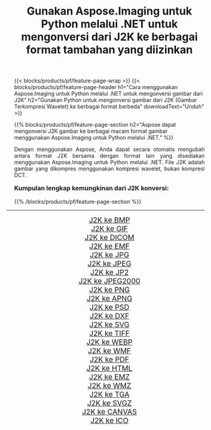 ﻿---
title: Gunakan Aspose.Imaging untuk Python melalui .NET untuk mengonversi dari J2K ke berbagai format tambahan yang diizinkan 
weight: 3920
url: /id/python-net/conversion/from/j2k/ 
lang: id
langdirlevel: 2
locales: zh-hans,ja,it,ru,de,es,fr,nl,id,lt,pl,pt,vi,tr,ko,zh-hant,ar,hi,th,sv,cs,uk,he
description: Anda dapat dengan cepat mengubah dari J2K(Gambar Terkompresi Wavelet) menjadi berbagai format menggunakan Aspose.Imaging untuk Python melalui .NET.
---

{{< blocks/products/pf/feature-page-wrap >}}
{{< blocks/products/pf/feature-page-header h1="Cara menggunakan Aspose.Imaging untuk Python melalui .NET untuk mengonversi gambar dari J2K" h2="Gunakan Python untuk mengonversi gambar dari J2K (Gambar Terkompresi Wavelet) ke berbagai format berbeda" downloadText="Unduh" >}}


{{% blocks/products/pf/feature-page-section  h2="Aspose dapat mengonversi J2K gambar ke berbagai macam format gambar menggunakan Aspose.Imaging untuk Python melalui .NET." %}}
<p align=justify>Dengan menggunakan Aspose, Anda dapat secara otomatis mengubah antara format J2K bersama dengan format lain yang disediakan menggunakan Aspose.Imaging untuk Python melalui .NET. File J2K adalah gambar yang dikompres menggunakan kompresi wavelet, bukan kompresi DCT.</p>
<h3 style="margin-top:16px;">
Kumpulan lengkap kemungkinan dari J2K konversi:
</h3>
{{% /blocks/products/pf/feature-page-section %}}
<div class="container-fluid productfamilypage bg-gray">
    <div class="convertypes bg-gray agp-content section">
        <div class="container">
		<hr style="margin-left:-20px;"/>
		<div class="row other-converters" style="gap: 10px;font-size: 19px;text-align:center;">
		    <div class='col-md-3 other-converter remove-lp remove-rp'><a href="/imaging/id/python-net/conversion/j2k-to-bmp/" style="padding:15px;">J2K ke BMP</a></div><div class='col-md-3 other-converter remove-lp remove-rp'><a href="/imaging/id/python-net/conversion/j2k-to-gif/" style="padding:15px;">J2K ke GIF</a></div><div class='col-md-3 other-converter remove-lp remove-rp'><a href="/imaging/id/python-net/conversion/j2k-to-dicom/" style="padding:15px;">J2K ke DICOM</a></div><div class='col-md-3 other-converter remove-lp remove-rp'><a href="/imaging/id/python-net/conversion/j2k-to-emf/" style="padding:15px;">J2K ke EMF</a></div><div class='col-md-3 other-converter remove-lp remove-rp'><a href="/imaging/id/python-net/conversion/j2k-to-jpg/" style="padding:15px;">J2K ke JPG</a></div><div class='col-md-3 other-converter remove-lp remove-rp'><a href="/imaging/id/python-net/conversion/j2k-to-jpeg/" style="padding:15px;">J2K ke JPEG</a></div><div class='col-md-3 other-converter remove-lp remove-rp'><a href="/imaging/id/python-net/conversion/j2k-to-jp2/" style="padding:15px;">J2K ke JP2</a></div><div class='col-md-3 other-converter remove-lp remove-rp'><a href="/imaging/id/python-net/conversion/j2k-to-jpeg2000/" style="padding:15px;">J2K ke JPEG2000</a></div><div class='col-md-3 other-converter remove-lp remove-rp'><a href="/imaging/id/python-net/conversion/j2k-to-png/" style="padding:15px;">J2K ke PNG</a></div><div class='col-md-3 other-converter remove-lp remove-rp'><a href="/imaging/id/python-net/conversion/j2k-to-apng/" style="padding:15px;">J2K ke APNG</a></div><div class='col-md-3 other-converter remove-lp remove-rp'><a href="/imaging/id/python-net/conversion/j2k-to-psd/" style="padding:15px;">J2K ke PSD</a></div><div class='col-md-3 other-converter remove-lp remove-rp'><a href="/imaging/id/python-net/conversion/j2k-to-dxf/" style="padding:15px;">J2K ke DXF</a></div><div class='col-md-3 other-converter remove-lp remove-rp'><a href="/imaging/id/python-net/conversion/j2k-to-svg/" style="padding:15px;">J2K ke SVG</a></div><div class='col-md-3 other-converter remove-lp remove-rp'><a href="/imaging/id/python-net/conversion/j2k-to-tiff/" style="padding:15px;">J2K ke TIFF</a></div><div class='col-md-3 other-converter remove-lp remove-rp'><a href="/imaging/id/python-net/conversion/j2k-to-webp/" style="padding:15px;">J2K ke WEBP</a></div><div class='col-md-3 other-converter remove-lp remove-rp'><a href="/imaging/id/python-net/conversion/j2k-to-wmf/" style="padding:15px;">J2K ke WMF</a></div><div class='col-md-3 other-converter remove-lp remove-rp'><a href="/imaging/id/python-net/conversion/j2k-to-pdf/" style="padding:15px;">J2K ke PDF</a></div><div class='col-md-3 other-converter remove-lp remove-rp'><a href="/imaging/id/python-net/conversion/j2k-to-html/" style="padding:15px;">J2K ke HTML</a></div><div class='col-md-3 other-converter remove-lp remove-rp'><a href="/imaging/id/python-net/conversion/j2k-to-emz/" style="padding:15px;">J2K ke EMZ</a></div><div class='col-md-3 other-converter remove-lp remove-rp'><a href="/imaging/id/python-net/conversion/j2k-to-wmz/" style="padding:15px;">J2K ke WMZ</a></div><div class='col-md-3 other-converter remove-lp remove-rp'><a href="/imaging/id/python-net/conversion/j2k-to-tga/" style="padding:15px;">J2K ke TGA</a></div><div class='col-md-3 other-converter remove-lp remove-rp'><a href="/imaging/id/python-net/conversion/j2k-to-svgz/" style="padding:15px;">J2K ke SVGZ</a></div><div class='col-md-3 other-converter remove-lp remove-rp'><a href="/imaging/id/python-net/conversion/j2k-to-canvas/" style="padding:15px;">J2K ke CANVAS</a></div><div class='col-md-3 other-converter remove-lp remove-rp'><a href="/imaging/id/python-net/conversion/j2k-to-ico/" style="padding:15px;">J2K ke ICO</a></div>
                </div>
        </div>
    </div>
</div>
<br/>

